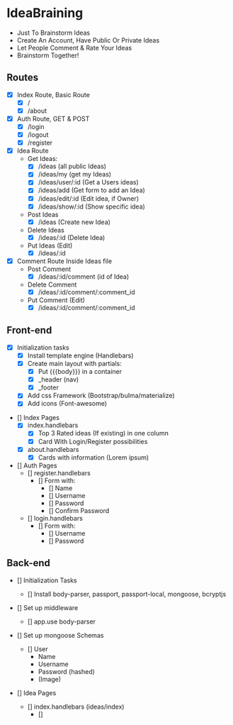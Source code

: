 # IdeaBraining

* Just To Brainstorm Ideas
* Create An Account, Have Public Or Private Ideas
* Let People Comment & Rate Your Ideas
* Brainstorm Together!

## Routes

* [x] Index Route, Basic Route
    * [x] /
    * [x] /about
* [x] Auth Route, GET & POST
    * [x] /login
    * [x] /logout 
    * [x] /register
* [x] Idea Route
    * Get Ideas:
        * [x] /ideas (all public Ideas)
        * [x] /ideas/my (get my Ideas)
        * [x] /ideas/user/:id (Get a Users ideas)
        * [x] /ideas/add (Get form to add an Idea)
        * [x] /ideas/edit/:id (Edit idea, if Owner)
        * [x] /ideas/show/:id (Show specific idea)
    * Post Ideas
        * [x] /ideas  (Create new Idea)
        
    * Delete Ideas
        * [x] /ideas/:id (Delete Idea)
    * Put Ideas (Edit)
        * [x] /ideas/:id
* [x] Comment Route Inside Ideas file
    * Post Comment
        * [x] /ideas/:id/comment (id of Idea)
    * Delete Comment  
        * [x] /ideas/:id/comment/:comment_id
    * Put Comment (Edit)
        * [x] /ideas/:id/comment/:comment_id

## Front-end

* [x] Initialization tasks
    * [x] Install template engine (Handlebars)
    * [x] Create main layout with partials:
        * [x] Put {{{body}}} in a container
        * [x] _header (nav)
        * [x] _footer
    * [x] Add css Framework (Bootstrap/bulma/materialize)
    * [x] Add icons (Font-awesome)
    
* [] Index Pages
    * [x] index.handlebars
        * [x] Top 3 Rated ideas (If existing) in one column
        * [x] Card With Login/Register possibilities
    * [x] about.handlebars
        * [x] Cards with information (Lorem ipsum)
* [] Auth Pages
    * [] register.handlebars
        * [] Form with:
            * [] Name
            * [] Username
            * [] Password
            * [] Confirm Password
    * [] login.handlebars
        * [] Form with:
            * [] Username
            * [] Password

## Back-end

* [] Initialization Tasks
    * [] Install body-parser, passport, passport-local, mongoose, bcryptjs
* [] Set up middleware
    * [] app.use body-parser
* [] Set up mongoose Schemas
    * [] User
        * Name
        * Username
        * Password (hashed)
        * (Image)

* [] Idea Pages
    * [] index.handlebars (ideas/index)
        * [] 

    

